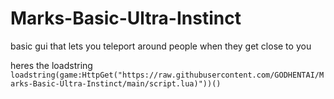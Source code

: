 # Marks-Basic-Ultra-Instinct
basic gui that lets you teleport around people when they get close to you


heres the loadstring
`loadstring(game:HttpGet("https://raw.githubusercontent.com/GODHENTAI/Marks-Basic-Ultra-Instinct/main/script.lua)"))()`

